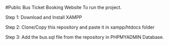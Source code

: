 #Public Bus Ticket Booking Website
To run the project.

Step 1: Download and Install XAMPP

Step 2: Clone/Copy this repository and paste it in xampp/htdocs folder

Step 3: Add the bus.sql file from the repository in PHPMYADMIN Database.



